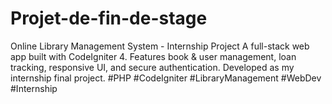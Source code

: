 # Projet-de-fin-de-stage
Online Library Management System - Internship Project A full-stack web app built with CodeIgniter 4. Features book &amp; user management, loan tracking, responsive UI, and secure authentication. Developed as my internship final project.  #PHP #CodeIgniter #LibraryManagement #WebDev #Internship
